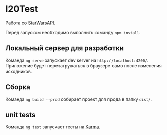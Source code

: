 # I20Test

Работа со [StarWarsAPI](https://swapi.co/).

Перед запуском необходимо выполнить команду `npm install`.

## Локальный сервер для разработки

Команда `ng serve` запускает dev server на `http://localhost:4200/`. Приложение будет перезагружаться в браузере само после изменения исходников.

## Сборка

Команда `ng build --prod` собирает проект для прода в папку `dist/`.

## unit tests

Команда `ng test` запускает тесты на [Karma](https://karma-runner.github.io).
